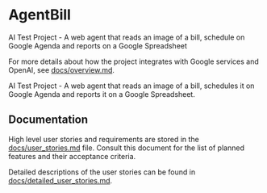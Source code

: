 # AgentBill
AI Test Project - A web agent that reads an image of a bill, schedule on Google Agenda and reports on a Google Spreadsheet

For more details about how the project integrates with Google services and OpenAI, see [docs/overview.md](docs/overview.md).

AI Test Project - A web agent that reads an image of a bill, schedules it on Google Agenda and reports it on a Google Spreadsheet.

## Documentation

High level user stories and requirements are stored in the [docs/user_stories.md](docs/user_stories.md) file. Consult this document for the list of planned features and their acceptance criteria.

Detailed descriptions of the user stories can be found in [docs/detailed_user_stories.md](docs/detailed_user_stories.md).
